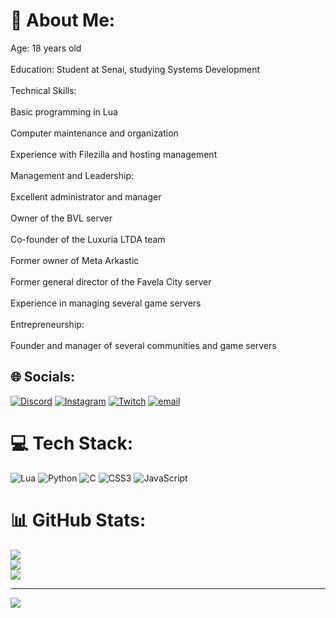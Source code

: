 # 💫 About Me:
Age: 18 years old<br><br>Education: Student at Senai, studying Systems Development<br><br>Technical Skills:<br><br>Basic programming in Lua<br><br>Computer maintenance and organization<br><br>Experience with Filezilla and hosting management<br><br>Management and Leadership:<br><br>Excellent administrator and manager<br><br>Owner of the BVL server<br><br>Co-founder of the Luxuria LTDA team<br><br>Former owner of Meta Arkastic<br><br>Former general director of the Favela City server<br><br>Experience in managing several game servers<br><br>Entrepreneurship:<br><br>Founder and manager of several communities and game servers


## 🌐 Socials:
[![Discord](https://img.shields.io/badge/Discord-%237289DA.svg?logo=discord&logoColor=white)](https://discord.gg/clowm_O) [![Instagram](https://img.shields.io/badge/Instagram-%23E4405F.svg?logo=Instagram&logoColor=white)](https://instagram.com/gabriel.dts_) [![Twitch](https://img.shields.io/badge/Twitch-%239146FF.svg?logo=Twitch&logoColor=white)](https://twitch.tv/clowmyk) [![email](https://img.shields.io/badge/Email-D14836?logo=gmail&logoColor=white)](mailto:dantasgames163@gmail.com) 

# 💻 Tech Stack:
![Lua](https://img.shields.io/badge/lua-%232C2D72.svg?style=for-the-badge&logo=lua&logoColor=white) ![Python](https://img.shields.io/badge/python-3670A0?style=for-the-badge&logo=python&logoColor=ffdd54) ![C](https://img.shields.io/badge/c-%2300599C.svg?style=for-the-badge&logo=c&logoColor=white) ![CSS3](https://img.shields.io/badge/css3-%231572B6.svg?style=for-the-badge&logo=css3&logoColor=white) ![JavaScript](https://img.shields.io/badge/javascript-%23323330.svg?style=for-the-badge&logo=javascript&logoColor=%23F7DF1E)
# 📊 GitHub Stats:
![](https://github-readme-stats.vercel.app/api?username=CLOWMYK&theme=dark&hide_border=false&include_all_commits=false&count_private=false)<br/>
![](https://nirzak-streak-stats.vercel.app/?user=CLOWMYK&theme=dark&hide_border=false)<br/>
![](https://github-readme-stats.vercel.app/api/top-langs/?username=CLOWMYK&theme=dark&hide_border=false&include_all_commits=false&count_private=false&layout=compact)

---
[![](https://visitcount.itsvg.in/api?id=CLOWMYK&icon=0&color=0)](https://visitcount.itsvg.in)

<!-- Proudly created with GPRM ( https://gprm.itsvg.in ) -->
